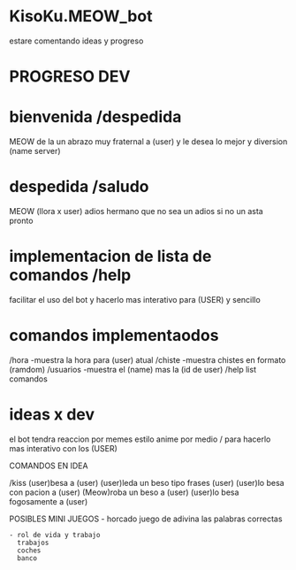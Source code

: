 # KisoKu.MEOW_bot
 estare comentando ideas y progreso 

# PROGRESO DEV
# bienvenida /despedida
  MEOW de la un abrazo muy fraternal a (user) y le desea lo mejor y diversion (name server)       


# despedida /saludo 
  MEOW (llora x user) adios hermano que no sea un adios si no un asta pronto


# implementacion de lista de comandos /help
facilitar el uso del bot y hacerlo mas interativo para (USER) y sencillo 


# comandos implementaodos 
  /hora
  -muestra la hora para (user) atual 
  /chiste
  -muestra chistes en formato (ramdom) 
  /usuarios 
  -muestra el (name) mas la  (id de user)
  /help
  list comandos
  



















 # ideas x dev
  el bot tendra reaccion por memes estilo anime por medio / para hacerlo mas interativo con los (USER) 
  
  COMANDOS EN IDEA 
  
  /kiss (user)besa a (user)
        (user)leda un beso tipo frases (user)
        (user)lo besa con pacion a (user)
        (Meow)roba un beso a (user)
        (user)lo besa fogosamente a (user)
        
 POSIBLES MINI JUEGOS 
    - horcado
     juego de adivina las palabras correctas
    
    - rol de vida y trabajo 
      trabajos
      coches
      banco


